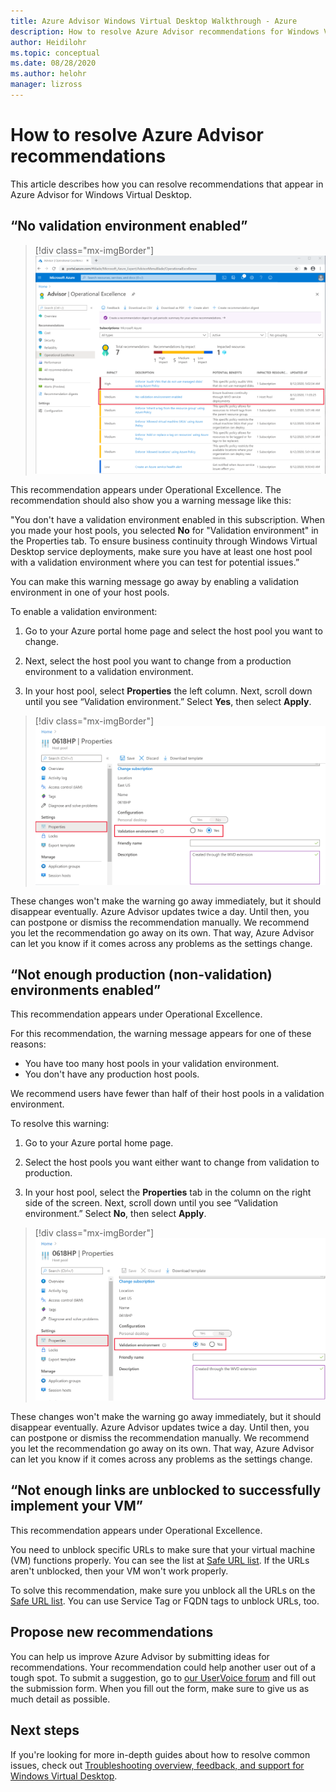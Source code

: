 ```yaml
---
title: Azure Advisor Windows Virtual Desktop Walkthrough - Azure
description: How to resolve Azure Advisor recommendations for Windows Virtual Desktop.
author: Heidilohr
ms.topic: conceptual
ms.date: 08/28/2020
ms.author: helohr
manager: lizross
---
```

# How to resolve Azure Advisor recommendations

This article describes how you can resolve recommendations that appear in Azure Advisor for Windows Virtual Desktop.

## “No validation environment enabled”

>[!div class="mx-imgBorder"]
>![A screenshot of the Azure Advisor Operational Excellence page. The "no validation environment enabled" recommendation is highlighted in red.](media/no-validation-environment.png)

This recommendation appears under Operational Excellence. The recommendation should also show you a warning message like this:

"You don't have a validation environment enabled in this subscription. When you made your host pools, you selected **No** for "Validation environment" in the Properties tab. To ensure business continuity through Windows Virtual Desktop service deployments, make sure you have at least one host pool with a validation environment where you can test for potential issues.”

You can make this warning message go away by enabling a validation environment in one of your host pools.

To enable a validation environment:

1. Go to your Azure portal home page and select the host pool you want to change.

2. Next, select the host pool you want to change from a production environment to a validation environment.

3. In your host pool, select **Properties** the left column. Next, scroll down until you see “Validation environment.” Select **Yes**, then select **Apply**.

>[!div class="mx-imgBorder"]
>![A screenshot of the Properties menu. "Validation environment" is highlighted in red, and the "Yes" bubble is selected.](media/validation-yes.png)

These changes won't make the warning go away immediately, but it should disappear eventually. Azure Advisor updates twice a day. Until then, you can postpone or dismiss the recommendation manually. We recommend you let the recommendation go away on its own. That way, Azure Advisor can let you know if it comes across any problems as the settings change.

## “Not enough production (non-validation) environments enabled”

This recommendation appears under Operational Excellence.

For this recommendation, the warning message appears for one of these reasons:

- You have too many host pools in your validation environment.
- You don't have any production host pools.

We recommend users have fewer than half of their host pools in a validation environment.

To resolve this warning:

1. Go to your Azure portal home page.

2. Select the host pools you want either want to change from validation to production.

3. In your host pool, select the **Properties** tab in the column on the right side of the screen. Next, scroll down until you see “Validation environment.” Select **No**, then select **Apply**.

>[!div class="mx-imgBorder"]
>![A screenshot of the Properties menu. "Validation environment" is highlighted in red, and the "No" bubble is selected.](media/validation-no.png)

These changes won't make the warning go away immediately, but it should disappear eventually. Azure Advisor updates twice a day. Until then, you can postpone or dismiss the recommendation manually. We recommend you let the recommendation go away on its own. That way, Azure Advisor can let you know if it comes across any problems as the settings change.

## “Not enough links are unblocked to successfully implement your VM”

This recommendation appears under Operational Excellence.

You need to unblock specific URLs to make sure that your virtual machine (VM) functions properly. You can see the list at [Safe URL list](safe-url-list.md). If the URLs aren't unblocked, then your VM won't work properly.

To solve this recommendation, make sure you unblock all the URLs on the [Safe URL list](safe-url-list.md). You can use Service Tag or FQDN tags to unblock URLs, too.

## Propose new recommendations

You can help us improve Azure Advisor by submitting ideas for recommendations. Your recommendation could help another user out of a tough spot. To submit a suggestion, go to [our UserVoice forum](https://windowsvirtualdesktop.uservoice.com/forums/930847-azure-advisor-recommendations) and fill out the submission form. When you fill out the form, make sure to give us as much detail as possible.

## Next steps

If you're looking for more in-depth guides about how to resolve common issues, check out [Troubleshooting overview, feedback, and support for Windows Virtual Desktop](troubleshoot-set-up-overview.md).
